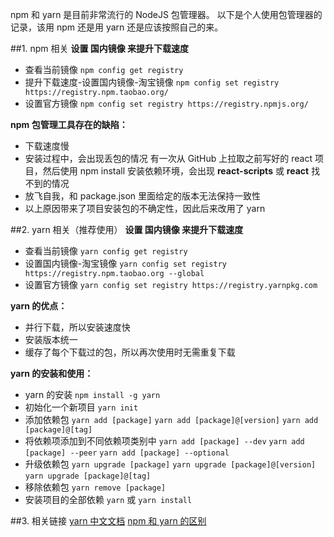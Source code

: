 npm 和 yarn 是目前非常流行的 NodeJS 包管理器。
以下是个人使用包管理器的记录，该用 npm 还是用 yarn 还是应该按照自己的来。

##1. npm 相关
**设置 国内镜像 来提升下载速度**
- 查看当前镜像
```npm config get registry```
- 提升下载速度-设置国内镜像-淘宝镜像
```npm config set registry https://registry.npm.taobao.org/```
- 设置官方镜像
```npm config set registry https://registry.npmjs.org/```

**npm 包管理工具存在的缺陷：**
- 下载速度慢
- 安装过程中，会出现丢包的情况
有一次从 GitHub 上拉取之前写好的 react 项目，然后使用 npm install 安装依赖环境，会出现 **react-scripts** 或 **react** 找不到的情况
- 放飞自我，和 package.json 里面给定的版本无法保持一致性
- 以上原因带来了项目安装包的不确定性，因此后来改用了 yarn

##2. yarn 相关（推荐使用）
**设置 国内镜像 来提升下载速度**
- 查看当前镜像
```yarn config get registry```
- 设置国内镜像-淘宝镜像
```yarn config set registry https://registry.npm.taobao.org --global```
- 设置官方镜像
```yarn config set registry https://registry.yarnpkg.com```

**yarn 的优点：**
- 并行下载，所以安装速度快
- 安装版本统一
- 缓存了每个下载过的包，所以再次使用时无需重复下载

**yarn 的安装和使用：**
- yarn 的安装
```npm install -g yarn```
- 初始化一个新项目
```yarn init```
- 添加依赖包
```yarn add [package]```
```yarn add [package]@[version]```
```yarn add [package]@[tag]```
- 将依赖项添加到不同依赖项类别中
```yarn add [package] --dev```
```yarn add [package] --peer```
```yarn add [package] --optional```
- 升级依赖包
```yarn upgrade [package]```
```yarn upgrade [package]@[version]```
```yarn upgrade [package]@[tag]```
- 移除依赖包
```yarn remove [package]```
- 安装项目的全部依赖
```yarn``` 或 ```yarn install ```

##3. 相关链接
[yarn 中文文档](https://yarn.bootcss.com/)
[npm 和 yarn 的区别](https://www.jianshu.com/p/254794d5e741)
